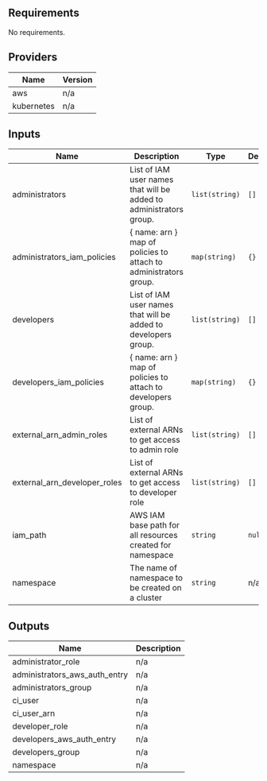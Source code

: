 ## Requirements

No requirements.

## Providers

| Name | Version |
|------|---------|
| aws | n/a |
| kubernetes | n/a |

## Inputs

| Name | Description | Type | Default | Required |
|------|-------------|------|---------|:--------:|
| administrators | List of IAM user names that will be added to administrators group. | `list(string)` | `[]` | no |
| administrators\_iam\_policies | { name: arn } map of policies to attach to administrators group. | `map(string)` | `{}` | no |
| developers | List of IAM user names that will be added to developers group. | `list(string)` | `[]` | no |
| developers\_iam\_policies | { name: arn } map of policies to attach to developers group. | `map(string)` | `{}` | no |
| external\_arn\_admin\_roles | List of external ARNs to get access to admin role | `list(string)` | `[]` | no |
| external\_arn\_developer\_roles | List of external ARNs to get access to developer role | `list(string)` | `[]` | no |
| iam\_path | AWS IAM base path for all resources created for namespace | `string` | `null` | no |
| namespace | The name of namespace to be created on a cluster | `string` | n/a | yes |

## Outputs

| Name | Description |
|------|-------------|
| administrator\_role | n/a |
| administrators\_aws\_auth\_entry | n/a |
| administrators\_group | n/a |
| ci\_user | n/a |
| ci\_user\_arn | n/a |
| developer\_role | n/a |
| developers\_aws\_auth\_entry | n/a |
| developers\_group | n/a |
| namespace | n/a |

